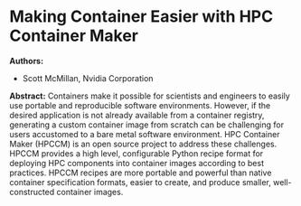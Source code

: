# Making Container Easier with HPC Container Maker

**Authors:**
* Scott McMillan, Nvidia Corporation

**Abstract:**
Containers make it possible for scientists and engineers to easily use portable and reproducible software environments. However, if the desired application is not already available from a container registry, generating a custom container image from scratch can be challenging for users accustomed to a bare metal software environment. HPC Container Maker (HPCCM) is an open source project to address these challenges. HPCCM provides a high level, configurable Python recipe format for deploying HPC components into container images according to best practices. HPCCM recipes are more portable and powerful than native container specification formats, easier to create, and produce smaller, well-constructed container images.
